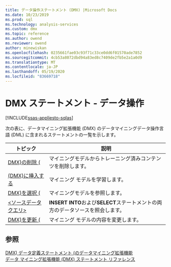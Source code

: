 ```yaml
---
title: データ操作ステートメント (DMX) |Microsoft Docs
ms.date: 10/23/2019
ms.prod: sql
ms.technology: analysis-services
ms.custom: dmx
ms.topic: reference
ms.author: owend
ms.reviewer: owend
author: minewiskan
ms.openlocfilehash: 0235661fae03c93f71c33ce0dd6f01570ade7852
ms.sourcegitcommit: 4cb53a8072dbd94a83ed8c7409de2fb5e2a1a0d9
ms.translationtype: MT
ms.contentlocale: ja-JP
ms.lasthandoff: 05/19/2020
ms.locfileid: "83669718"
---
```

# <a name="dmx-statements---data-manipulation"></a>DMX ステートメント - データ操作
[!INCLUDE[ssas-appliesto-sqlas](../includes/ssas-appliesto-sqlas.md)]

  次の表に、データマイニング拡張機能 (DMX) のデータマイニングデータ操作言語 (DML) に含まれるステートメントの一覧を示します。  
  
|トピック|説明|  
|-----------|-----------------|  
|[DMX&#41;の削除 &#40;](../dmx/delete-dmx.md)|マイニングモデルからトレーニング済みコンテンツを削除します。|  
|[&#40;DMX&#41;に挿入する](../dmx/insert-into-dmx.md)|マイニング モデルを学習します。|  
|[DMX&#41;を選択 &#40;](../dmx/select-dmx.md)|マイニングモデルを参照します。|  
|[&#60;ソースデータクエリ&#62;](../dmx/source-data-query.md)|**INSERT INTO**および**SELECT**ステートメントの両方のデータソースを照会します。|  
|[DMX&#41;を更新 &#40;](../dmx/update-dmx.md)|マイニング モデルの内容を変更します。|  
  
## <a name="see-also"></a>参照  
 [DMX&#41; データ定義ステートメント &#40;のデータマイニング拡張機能](../dmx/dmx-statements-data-definition.md)   
 [データ マイニング拡張機能 &#40;DMX&#41; ステートメント リファレンス](../dmx/data-mining-extensions-dmx-statements.md)  
  
  

